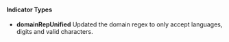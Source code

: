 
#### Indicator Types
- **domainRepUnified**
  Updated the domain regex to only accept languages, digits and valid characters.